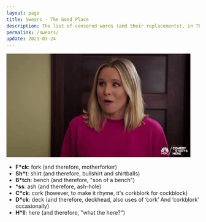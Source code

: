 ```yaml
---
layout: page
title: Swears - The Good Place
description: The list of censored words (and their replacements), in The Good Place television show.
permalink: /swears/
update: 2021-03-24
---
```


![holy forking shirt balls](/assets/images/the-good-place/holy-forking-shirt-balls--eleanor.gif)

* **F*ck**: fork (and therefore, motherforker)
*	**Sh*t**: shirt (and therefore, bullshirt and shirtballs)
*	**B*tch**: bench (and therefore, "son of a bench")
*	***ss**: ash (and therefore, ash-hole)
*	**C*ck**: cork (however, to make it rhyme, it's corkblork for cockblock)
*	**D*ck**: deck (and therefore, deckhead, also uses of ‘cork’ And ‘corkblork’ occasionally)
*	**H*ll**: here (and therefore, "what the here?")
